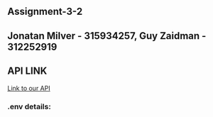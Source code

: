 ## Assignment-3-2

## Jonatan Milver - 315934257,  Guy Zaidman - 312252919

## API LINK
 [Link to our API](https://app.swaggerhub.com/apis-docs/JonatanMilver/LeagueManagementAPI/1.0.0)
 
### .env details:


